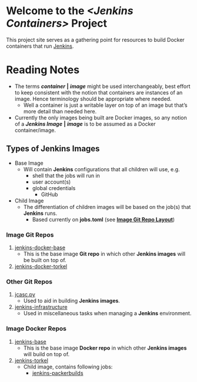 # Welcome to the ***<Jenkins Containers\>*** Project

This project site serves as a gathering point for resources
to build Docker containers that run [Jenkins](https://www.jenkins.io/).

# Reading Notes

* The terms ***container*** **|** ***image*** might be used interchangeably, best effort to keep consistent with the notion that containers are instances of an image. Hence terminology should be appropriate where needed. 
    * Well a container is just a writable layer on top of an image but that’s more detail than needed here.
* Currently the only images being built are Docker images, so any notion of a ***Jenkins Image*** **|** ***image*** is to be assumed as a Docker container/image.

## Types of Jenkins Images

* Base Image
    * Will contain **Jenkins** configurations that all children will use, e.g.
        * shell that the jobs will run in
        * user account(s)
        * global credentials
            * GitHub
* Child Image
    * The differentiation of children images will be based on the job(s) that **Jenkins** runs.
        * Based currently on **jobs.toml** (see **[Image Git Repo Layout](/layouts)**)

### Image Git Repos

1. [jenkins-docker-base](https://github.com/reap2sow1/jenkins-docker-base)
    * This is the base image **Git repo** in which other **Jenkins images** will be built on top of.
2. [jenkins-docker-torkel](https://github.com/reap2sow1/jenkins-docker-torkel)

### Other Git Repos

1. [jcasc.py](https://github.com/reap2sow1/jcasc.py)
    * Used to aid in building **Jenkins images**.
2. [jenkins-infrastructure](https://github.com/reap2sow1/jenkins-infrastructure)
    * Used in miscellaneous tasks when managing a **Jenkins** environment.

### Image Docker Repos

1. [jenkins-base](https://hub.docker.com/repository/docker/reap2sow1/jenkins-base)
    * This is the base image **Docker repo** in which other **Jenkins images** will build on top of.
2. [jenkins-torkel](https://hub.docker.com/repository/docker/reap2sow1/jenkins-torkel)
    * Child image, contains following jobs:
        * [jenkins-packerbuilds](https://github.com/reap2sow1/jenkins-packerbuilds)

